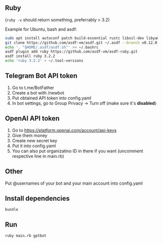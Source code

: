 ## Ruby
(`ruby -v` should return something, preferrably > 3.2)

Example for Ubuntu, bash and asdf:

```bash
sudo apt install autoconf patch build-essential rustc libssl-dev libyaml-dev libreadline6-dev zlib1g-dev libgmp-dev libncurses5-dev libffi-dev libgdbm6 libgdbm-dev libdb-dev uuid-dev
git clone https://github.com/asdf-vm/asdf.git ~/.asdf --branch v0.12.0
echo '. "$HOME/.asdf/asdf.sh"' >> ~/.bashrc
asdf plugin add ruby https://github.com/asdf-vm/asdf-ruby.git
asdf install ruby 3.2.2
echo 'ruby 3.2.2' > ~/.tool-versions
```

## Telegram Bot API token
1. Go to t.me/BotFather
2. Create a bot with /newbot
3. Put obtained API token into config.yaml
3. In bot settings, go to Group Privacy -> Turn off (make sure it's **disabled**)

## OpenAI API token
1. Go to https://platform.openai.com/account/api-keys
2. Give them money
3. Create new secret key
4. Put it into config.yaml
5. You can also put organizatino ID in there if you want (uncomment respective line in main.rb)

## Other
Put @usernames of your bot and your main account into config.yaml

## Install dependencies
`bundle`

## Run
`ruby main.rb gptbot`
